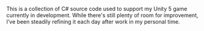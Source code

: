 This is a collection of C# source code used to support my Unity 5 game currently in development. While there's still plenty of room for improvement, I’ve been steadily refining it each day after work in my personal time.
